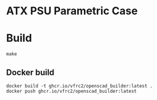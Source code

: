 # ATX PSU Parametric Case

# Build

```shell
make
```


## Docker build

```shell
docker build -t ghcr.io/vfrc2/openscad_builder:latest .
docker push ghcr.io/vfrc2/openscad_builder:latest
```